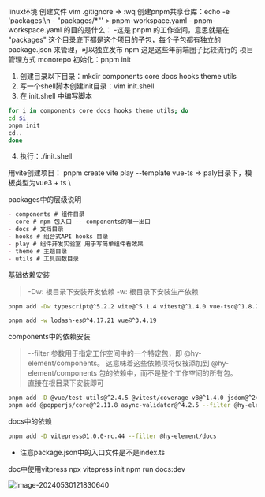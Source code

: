 linux环境
创建文件 vim .gitignore => :wq
创建pnpm共享仓库：echo -e 'packages:\n - "packages/*"' > pnpm-workspace.yaml
    - pnpm-workspace.yaml 的目的是什么：
     -这是 pnpm 的工作空间，意思就是在 "packages" 这个目录底下都是这个项目的子包，每个子包都有独立的package.json 来管理，可以独立发布 npm 这是这些年前端圈子比较流行的 项目管理方式 monorepo
初始化：pnpm init

1. 创建目录以下目录：mkdir components core docs hooks theme utils
2. 写一个shell脚本创建init目录：vim init.shell
3. 在 init.shell 中编写脚本
~~~sh
for i in components core docs hooks theme utils; do
cd $i
pnpm init
cd..
done
~~~
4. 执行：./init.shell

用vite创建项目： pnpm create vite play --template vue-ts => paly目录下，模板类型为vue3 + ts \

packages中的层级说明
~~~md
- components # 组件目录
- core # npm 包入口 -- components的唯一出口
- docs # 文档目录
- hooks # 组合式API hooks 目录
- play # 组件开发实验室 用于写简单组件看效果
- theme # 主题目录
- utils # 工具函数目录
~~~

基础依赖安装
> -Dw: 根目录下安装开发依赖
> -w: 根目录下安装生产依赖
~~~sh
pnpm add -Dw typescript@^5.2.2 vite@^5.1.4 vitest@^1.4.0 vue-tsc@^1.8.27 postcss-color-mix@^1.1.0 postcss-each@^1.1.0 postcss-each-variables@^0.3.0 postcss-for@^2.1.1 postcss-nested@^6.0.1 @types/node@^20.11.20 @types/lodash-es@^4.17.12 @vitejs/plugin-vue@^5.0.4 @vitejs/plugin-vue-jsx@^3.1.0 @vue/tsconfig@^0.5.1

pnpm add -w lodash-es@^4.17.21 vue@^3.4.19
~~~

components中的依赖安装
> --filter 参数用于指定工作空间中的一个特定包，即 @hy-element/components。
这意味着这些依赖项将仅被添加到 @hy-element/components 包的依赖中，而不是整个工作空间的所有包。\
直接在根目录下安装即可
~~~sh
pnpm add -D @vue/test-utils@^2.4.5 @vitest/coverage-v8@^1.4.0 jsdom@^24.0.0 --filter @hy-element/components
pnpm add @popperjs/core@^2.11.8 async-validator@^4.2.5 --filter @hy-element/components
~~~

docs中的依赖
~~~sh
pnpm add -D vitepress@1.0.0-rc.44 --filter @hy-element/docs
~~~

* 注意package.json中的入口文件是不是index.ts


doc中使用vitpress
npx vitepress init
npm run docs:dev

![image-20240530121830640](https://gitee.com/hanosong/picgo_drawingbed/raw/master/image-20240530121830640.png)